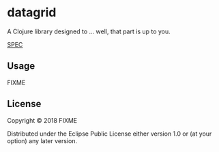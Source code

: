 # datagrid

A Clojure library designed to ... well, that part is up to you.

[SPEC](SPEC.md)
## Usage

FIXME

## License

Copyright © 2018 FIXME

Distributed under the Eclipse Public License either version 1.0 or (at
your option) any later version.
